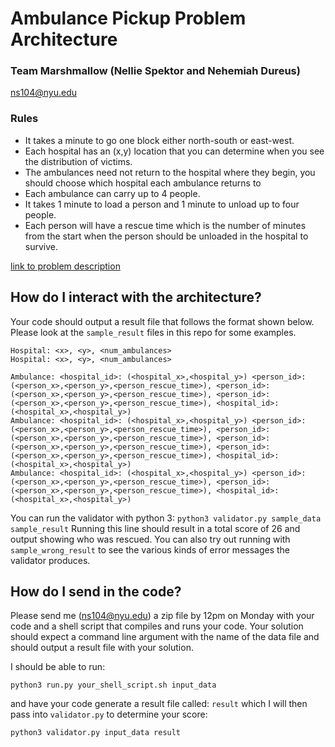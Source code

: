 # Ambulance Pickup Problem Architecture
### Team Marshmallow (Nellie Spektor and Nehemiah Dureus)
ns104@nyu.edu

### Rules
- It takes a minute to go one block either north-south or east-west. 
- Each hospital has an (x,y) location that you can determine when you see the distribution of victims. 
- The ambulances need not return to the hospital where they begin, you should choose which hospital each ambulance returns to 
- Each ambulance can carry up to 4 people. 
- It takes 1 minute to load a person and 1 minute to unload up to four people. 
- Each person will have a rescue time which is the number of minutes from the start when the person should be unloaded in the hospital to survive.

[link to problem description](https://cs.nyu.edu/courses/fall20/CSCI-GA.2965-001/ambulance.html)

## How do I interact with the architecture?
Your code should output a result file that follows the format shown below. Please look at the `sample_result` files in this repo for some examples.
```
Hospital: <x>, <y>, <num_ambulances> 
Hospital: <x>, <y>, <num_ambulances> 

Ambulance: <hospital_id>: (<hospital_x>,<hospital_y>) <person_id>: (<person_x>,<person_y>,<person_rescue_time>), <person_id>: (<person_x>,<person_y>,<person_rescue_time>), <person_id>: (<person_x>,<person_y>,<person_rescue_time>), <hospital_id>: (<hospital_x>,<hospital_y>)
Ambulance: <hospital_id>: (<hospital_x>,<hospital_y>) <person_id>: (<person_x>,<person_y>,<person_rescue_time>), <person_id>: (<person_x>,<person_y>,<person_rescue_time>), <person_id>: (<person_x>,<person_y>,<person_rescue_time>), <person_id>: (<person_x>,<person_y>,<person_rescue_time>), <hospital_id>: (<hospital_x>,<hospital_y>)
Ambulance: <hospital_id>: (<hospital_x>,<hospital_y>) <person_id>: (<person_x>,<person_y>,<person_rescue_time>), <person_id>: (<person_x>,<person_y>,<person_rescue_time>), <hospital_id>: (<hospital_x>,<hospital_y>)
```

You can run the validator with python 3:
`python3 validator.py sample_data sample_result`
Running this line should result in a total score of 26 and output showing who was rescued. 
You can also try out running with `sample_wrong_result` to see the various kinds of error messages the validator produces.

## How do I send in the code?
Please send me (ns104@nyu.edu) a zip file by 12pm on Monday with your code and a shell script that compiles and runs your code.
Your solution should expect a command line argument with the name of the data file and should output a result file with your solution.

I should be able to run: 

```python3 run.py your_shell_script.sh input_data``` 

and have your code generate a result file called: `result` which I will then pass into `validator.py` to determine your score: 

```python3 validator.py input_data result``` 
